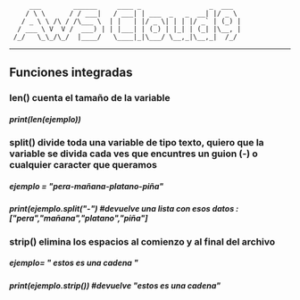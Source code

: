          ___        ______     ____ _                 _  ___  
        / \ \      / / ___|   / ___| | ___  _   _  __| |/ _ \ 
       / _ \ \ /\ / /\___ \  | |   | |/ _ \| | | |/ _` | (_) |
      / ___ \ V  V /  ___) | | |___| | (_) | |_| | (_| |\__, |
     /_/   \_\_/\_/  |____/   \____|_|\___/ \__,_|\__,_|  /_/ 
 ----------------------------------------------------------------- 


## Funciones integradas

### len() cuenta el tamaño de la variable 
##### print(len(ejemplo))
### split() divide toda una variable de tipo texto, quiero que la variable se divida cada ves que encuntres un guion (-) o cualquier caracter que queramos 
##### ejemplo = "pera-mañana-platano-piña"
##### print(ejemplo.split("-") #devuelve una lista con esos datos : ["pera","mañana","platano","piña"]

### strip() elimina los espacios al comienzo y al final del archivo
##### ejemplo= "          estos es una cadena    "
##### print(ejemplo.strip()) #devuelve "estos es una cadena"

